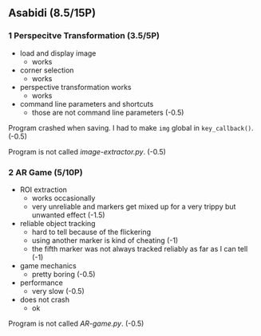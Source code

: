 ## Asabidi (8.5/15P)

### 1 Perspecitve Transformation (3.5/5P)

 * load and display image
   * works
 * corner selection
   * works
 * perspective transformation works
   * works
 * command line parameters and shortcuts
   * those are not command line parameters (-0.5)

Program crashed when saving. I had to make `img` global in `key_callback()`. (-0.5)

Program is not called *image-extractor.py*. (-0.5)

### 2 AR Game (5/10P)

 * ROI extraction
   * works occasionally
   * very unreliable and markers get mixed up for a very trippy but unwanted effect (-1.5)
 * reliable object tracking
   * hard to tell because of the flickering
   * using another marker is kind of cheating (-1)
   * the fifth marker was not always tracked reliably as far as I can tell (-1)
 * game mechanics
   * pretty boring (-0.5)
 * performance
   * very slow (-0.5)
 * does not crash
   * ok

Program is not called *AR-game.py*. (-0.5)
